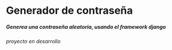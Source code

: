 # Generador de contraseña 

<h5> Generea una contraseña aleatoria, usando el framework django  </h5>

<h6> proyecto en desarrollo </h6>
